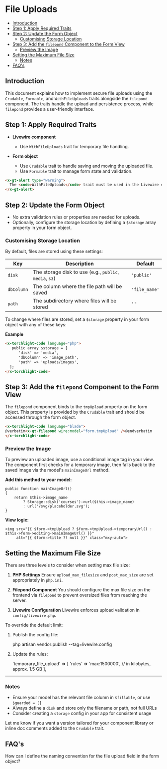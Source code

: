 # File Uploads

- [Introduction](#introduction)
- [Step 1: Apply Required Traits](#step-1-apply-required-traits)
- [Step 2: Update the Form Object](#step-2-update-the-form-object)
    - [Customising Storage Location](#customising-storage-location)
- [Step 3: Add the `filepond` Component to the Form View](#step-3-add-the-filepond-component-to-the-form-view)
    - [Preview the Image](#preview-the-image)
- [Setting the Maximum File Size](#setting-the-maximum-file-size)
    - [Notes](#notes)
- [FAQ's](#faqs)

## Introduction

This document explains how to implement secure file uploads using the
`Crudable`, `Formable`, and `WithFileUploads` traits alongside the `filepond`
component. The traits handle the upload and persistence process, while
`filepond` provides a user-friendly interface.

## Step 1: Apply Required Traits

* **Livewire component**

  * Use `WithFileUploads` trait for temporary file handling.

* **Form object**

  * Use `Crudable` trait to handle saving and moving the uploaded file.
  * Use `Formable` trait to manage form state and validation.

```html +parse
<x-gt-alert type="warning">
  The <code>WithFileUploads</code> trait must be used in the Livewire component class, <b>not the</b> form object.
</x-gt-alert>
```

## Step 2: Update the Form Object

- No extra validation rules or properties are needed for uploads.
- Optionally, configure the storage location by defining a `$storage` array property in your form object.

### Customising Storage Location

By default, files are stored using these settings:

| Key        | Description                                             | Default       |
| ---------- | ------------------------------------------------------- | ------------- |
| `disk`     | The storage disk to use (e.g., `public`, `media`, `s3`) | `'public'`    |
| `dbColumn` | The column where the file path will be saved            | `'file_name'` |
| `path`     | The subdirectory where files will be stored             | `''`          |

To change where files are stored, set a `$storage` property in your form object with any of these keys:

**Example**

```html +parse-code
<x-torchlight-code language="php">
   public array $storage = [
      'disk' => 'media',
      'dbColumn' => 'image_path',
      'path' => 'uploads/images',
  ];
</x-torchlight-code>
```

## Step 3: Add the `filepond` Component to the Form View

The `filepond` component binds to the `tmpUpload` property on the form object.
This property is provided by the `Crudable` trait and should be accessed through
the form object.

```html +parse-code
<x-torchlight-code language="blade">
@verbatim<x-gt-filepond wire:model="form.tmpUpload" />@endverbatim
</x-torchlight-code>
```

### Preview the Image

To preview an uploaded image, use a conditional image tag in your view. The
component first checks for a temporary image, then falls back to the saved image
via the model's `mainImageUrl` method.

**Add this method to your model:**

```
public function mainImageUrl()
{
    return $this->image_name
        ? Storage::disk('courses')->url($this->image_name)
        : url('/svg/placeholder.svg');
}
```

**View logic:**

```
<img src="{{ $form->tmpUpload ? $form->tmpUpload->temporaryUrl() : $this->form->editing->mainImageUrl() }}"
     alt="{{ $form->title ?? null }}" class="mxy-auto">
```

## Setting the Maximum File Size

There are three levels to consider when setting max file size:

1. **PHP Settings** Ensure `upload_max_filesize` and `post_max_size` are set
   appropriately in `php.ini`.

2. **Filepond Component** You should configure the max file size on the frontend
   via `filepond` to prevent oversized files from reaching the server.

3. **Livewire Configuration** Livewire enforces upload validation in
   `config/livewire.php`.

To override the default limit:

1. Publish the config file:

   php artisan vendor\:publish --tag=livewire\:config

2. Update the rules:

   'temporary\_file\_upload' => \[ 'rules' => 'max:1500000', // in kilobytes,
   approx. 1.5 GB ],

---

### Notes

* Ensure your model has the relevant file column in `$fillable`, or use
  `$guarded = []`
* Always define a `disk` and store only the filename or path, not full URLs
* Consider creating a `storage` config in your app for consistent usage

Let me know if you want a version tailored for your component library or inline
doc comments added to the `Crudable` trait.


## FAQ's

How can I define the naming convention for the file upload field in the form object?


 <!-- To define the naming convention for the file upload field in the form
object, you can set a property that specifies the name of the file upload field.
This property will be used to reference the uploaded file in your form handling
logic. For example, you can add a property like `$fileUploadFieldName` in your form
object class and set it to the desired name, such as `'image'` or `'document'`.
This property can then be used in your form view and component logic to
reference the file upload field consistently. Here's an example: -->
